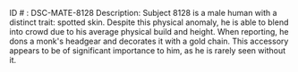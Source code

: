ID # : DSC-MATE-8128
Description: Subject 8128 is a male human with a distinct trait: spotted skin. Despite this physical anomaly, he is able to blend into crowd due to his average physical build and height. When reporting, he dons a monk's headgear and decorates it with a gold chain. This accessory appears to be of significant importance to him, as he is rarely seen without it.
